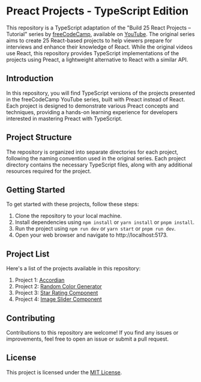 # Preact Projects - TypeScript Edition

This repository is a TypeScript adaptation of the "Build 25 React Projects –
Tutorial" series by [freeCodeCamp](https://www.youtube.com/@freecodecamp), available on [YouTube](https://www.youtube.com/watch?v=5ZdHfJVAY-s).
The original series aims to create 25 React-based projects to help viewers prepare for interviews and
enhance their knowledge of React. While the original videos use React, this
repository provides TypeScript implementations of the projects using Preact, a
lightweight alternative to React with a similar API.

## Introduction

In this repository, you will find TypeScript versions of the projects presented
in the freeCodeCamp YouTube series, built with Preact instead of React. Each
project is designed to demonstrate various Preact concepts and techniques,
providing a hands-on learning experience for developers interested in mastering
Preact with TypeScript.

## Project Structure

The repository is organized into separate directories for each project,
following the naming convention used in the original series. Each project
directory contains the necessary TypeScript files, along with any additional
resources required for the project.

## Getting Started

To get started with these projects, follow these steps:

1. Clone the repository to your local machine.
2. Install dependencies using `npm install` or `yarn install` or `pnpm install`.
3. Run the project using `npm run dev` or `yarn start` or `pnpm run dev`.
4. Open your web browser and navigate to http://localhost:5173.

## Project List

Here's a list of the projects available in this repository:

1. Project 1: [Accordian](src/components/accordian)
2. Project 2: [Random Color Generator](src/components/random-color)
3. Project 3: [Star Rating Component](src/components/star-rating)
4. Project 4: [Image Slider Component](src/components/image-slider)

<!-- [comment]: # Each project directory contains its own README.md file with specific -->
<!-- instructions and notes related to that project. -->

## Contributing

Contributions to this repository are welcome! If you find any issues or
improvements, feel free to open an issue or submit a pull request. 
<!-- [comment]: # Please adhere -->
<!-- [comment]: # to the project's coding standards and follow the contribution guidelines -->
<!-- [comment]: # outlined in the CONTRIBUTING.md file. -->

## License

This project is licensed under the [MIT License](LICENSE).

